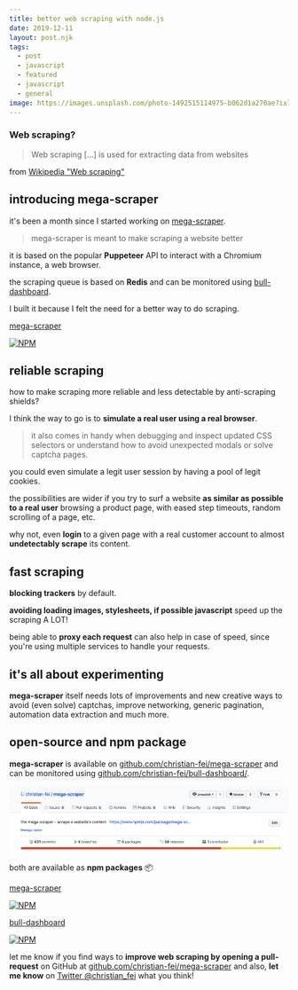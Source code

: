 ```yaml
---
title: better web scraping with node.js
date: 2019-12-11
layout: post.njk
tags:
  - post
  - javascript
  - featured
  - javascript
  - general
image: https://images.unsplash.com/photo-1492515114975-b062d1a270ae?ixlib=rb-1.2.1&ixid=eyJhcHBfaWQiOjEyMDd9&auto=format&fit=crop&w=250&q=40
---
```


### Web scraping?

> Web scraping [...] is used for extracting data from websites

from [Wikipedia "Web scraping"](https://en.wikipedia.org/wiki/Web_scraping)

## introducing mega-scraper

it's been a month since I started working on [mega-scraper](https://github.com/christian-fei/mega-scraper).

> mega-scraper is meant to make scraping a website better

it is based on the popular **Puppeteer** API to interact with a Chromium instance, a web browser.

the scraping queue is based on **Redis** and can be monitored using [bull-dashboard](https://github.com/christian-fei/bull-dashboard).

I built it because I felt the need for a better way to do scraping.

[mega-scraper](https://www.npmjs.com/package/mega-scraper/)

[![NPM](https://nodei.co/npm/mega-scraper.png)](https://npmjs.org/package/mega-scraper)


## reliable scraping

how to make scraping more reliable and less detectable by anti-scraping shields?

I think the way to go is to **simulate a real user using a real browser**.

> it also comes in handy when debugging and inspect updated CSS selectors or understand how to avoid unexpected modals or solve captcha pages.

you could even simulate a legit user session by having a pool of legit cookies.

the possibilities are wider if you try to surf a website **as similar as possible to a real user** browsing a product page, with eased step timeouts, random scrolling of a page, etc.

why not, even **login** to a given page with a real customer account to almost **undetectably scrape** its content.

## fast scraping

**blocking trackers** by default.

**avoiding loading images, stylesheets, if possible javascript** speed up the scraping A LOT!

being able to **proxy each request** can also help in case of speed, since you're using multiple services to handle your requests.

## it's all about experimenting

**mega-scraper** itself needs lots of improvements and new creative ways to avoid (even solve) captchas, improve networking, generic pagination, automation data extraction and much more.

## open-source and npm package

**mega-scraper** is available on [github.com/christian-fei/mega-scraper](https://github.com/christian-fei/mega-scraper/) and can  be monitored using [github.com/christian-fei/bull-dashboard/](https://github.com/christian-fei/bull-dashboard/).

[![assets/images/posts/mega-scraper/mega-scraper-github.png](/assets/images/posts/mega-scraper/mega-scraper-github.png)](https://github.com/christian-fei/mega-scraper/)

both are available as **npm packages** 📦

[mega-scraper](https://www.npmjs.com/package/mega-scraper/)

[![NPM](https://nodei.co/npm/mega-scraper.png)](https://npmjs.org/package/mega-scraper)

[bull-dashboard](https://www.npmjs.com/package/bull-dashboard/)

[![NPM](https://nodei.co/npm/bull-dashboard.png)](https://npmjs.org/package/bull-dashboard)

let me know if you find ways to **improve web scraping by opening a pull-request** on GitHub at [github.com/christian-fei/mega-scraper](https://github.com/christian-fei/mega-scraper/) and also, **let me know** on [Twitter @christian_fei](https://twitter.com/christian_fei) what you think!

